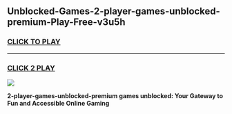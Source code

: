 
## Unblocked-Games-2-player-games-unblocked-premium-Play-Free-v3u5h
<h3>
<a href="https://premium76.site?title=2-player-games-unblocked-premium&ref=23A">CLICK TO PLAY</a></h3>
<hr>

<h3>
<a href="https://premium76.site?title=2-player-games-unblocked-premium&ref=23A">CLICK 2 PLAY</a>
  
</h3>

<a href="https://premium76.site?title=2-player-games-unblocked-premium&ref=23A"><img src="https://clearcache.store/games.png"></a>


**2-player-games-unblocked-premium games unblocked: Your Gateway to Fun and Accessible Online Gaming**

